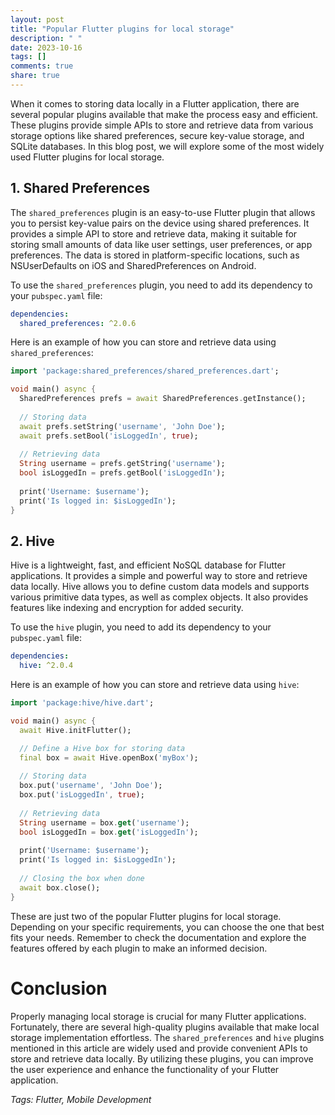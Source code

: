 ```yaml
---
layout: post
title: "Popular Flutter plugins for local storage"
description: " "
date: 2023-10-16
tags: []
comments: true
share: true
---
```


When it comes to storing data locally in a Flutter application, there are several popular plugins available that make the process easy and efficient. These plugins provide simple APIs to store and retrieve data from various storage options like shared preferences, secure key-value storage, and SQLite databases. In this blog post, we will explore some of the most widely used Flutter plugins for local storage.

## 1. Shared Preferences

The `shared_preferences` plugin is an easy-to-use Flutter plugin that allows you to persist key-value pairs on the device using shared preferences. It provides a simple API to store and retrieve data, making it suitable for storing small amounts of data like user settings, user preferences, or app preferences. The data is stored in platform-specific locations, such as NSUserDefaults on iOS and SharedPreferences on Android.

To use the `shared_preferences` plugin, you need to add its dependency to your `pubspec.yaml` file:

```yaml
dependencies:
  shared_preferences: ^2.0.6
```

Here is an example of how you can store and retrieve data using `shared_preferences`:

```dart
import 'package:shared_preferences/shared_preferences.dart';

void main() async {
  SharedPreferences prefs = await SharedPreferences.getInstance();
  
  // Storing data
  await prefs.setString('username', 'John Doe');
  await prefs.setBool('isLoggedIn', true);
  
  // Retrieving data
  String username = prefs.getString('username');
  bool isLoggedIn = prefs.getBool('isLoggedIn');
  
  print('Username: $username');
  print('Is logged in: $isLoggedIn');
}
```

## 2. Hive

Hive is a lightweight, fast, and efficient NoSQL database for Flutter applications. It provides a simple and powerful way to store and retrieve data locally. Hive allows you to define custom data models and supports various primitive data types, as well as complex objects. It also provides features like indexing and encryption for added security.

To use the `hive` plugin, you need to add its dependency to your `pubspec.yaml` file:

```yaml
dependencies:
  hive: ^2.0.4
```

Here is an example of how you can store and retrieve data using `hive`:

```dart
import 'package:hive/hive.dart';

void main() async {
  await Hive.initFlutter();

  // Define a Hive box for storing data
  final box = await Hive.openBox('myBox');
  
  // Storing data
  box.put('username', 'John Doe');
  box.put('isLoggedIn', true);
  
  // Retrieving data
  String username = box.get('username');
  bool isLoggedIn = box.get('isLoggedIn');
  
  print('Username: $username');
  print('Is logged in: $isLoggedIn');
  
  // Closing the box when done
  await box.close();
}
```

These are just two of the popular Flutter plugins for local storage. Depending on your specific requirements, you can choose the one that best fits your needs. Remember to check the documentation and explore the features offered by each plugin to make an informed decision.

# Conclusion

Properly managing local storage is crucial for many Flutter applications. Fortunately, there are several high-quality plugins available that make local storage implementation effortless. The `shared_preferences` and `hive` plugins mentioned in this article are widely used and provide convenient APIs to store and retrieve data locally. By utilizing these plugins, you can improve the user experience and enhance the functionality of your Flutter application.

*Tags: Flutter, Mobile Development*